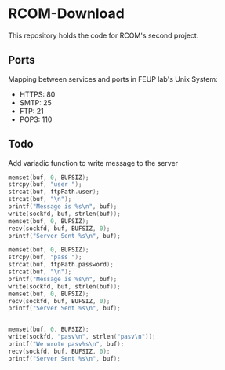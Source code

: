 # RCOM-Download
This repository holds the code for RCOM's second project.

## Ports

Mapping between services and ports in FEUP lab's Unix System:

- HTTPS: 80
- SMTP: 25
- FTP: 21
- POP3: 110

## Todo 

Add variadic function to write message to the server
```c
memset(buf, 0, BUFSIZ);
strcpy(buf, "user ");
strcat(buf, ftpPath.user);
strcat(buf, "\n");
printf("Message is %s\n", buf);
write(sockfd, buf, strlen(buf));
memset(buf, 0, BUFSIZ);
recv(sockfd, buf, BUFSIZ, 0);
printf("Server Sent %s\n", buf);

memset(buf, 0, BUFSIZ);
strcpy(buf, "pass ");
strcat(buf, ftpPath.password);
strcat(buf, "\n");
printf("Message is %s\n", buf);
write(sockfd, buf, strlen(buf));
memset(buf, 0, BUFSIZ);
recv(sockfd, buf, BUFSIZ, 0);
printf("Server Sent %s\n", buf);


memset(buf, 0, BUFSIZ);
write(sockfd, "pasv\n", strlen("pasv\n"));
printf("We wrote pasv%s\n", buf);
recv(sockfd, buf, BUFSIZ, 0);
printf("Server Sent %s\n", buf);
```
